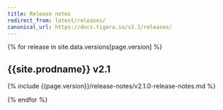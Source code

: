 ```yaml
---
title: Release notes
redirect_from: latest/releases/
canonical_url: https://docs.tigera.io/v2.1/releases/
---
```


{% for release in site.data.versions[page.version] %}
## {{site.prodname}} v2.1

{% include {{page.version}}/release-notes/v2.1.0-release-notes.md %}

{% endfor %}
